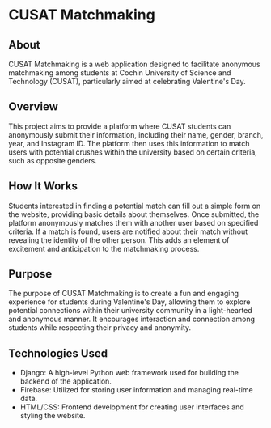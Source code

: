 # CUSAT Matchmaking

## About

CUSAT Matchmaking is a web application designed to facilitate anonymous matchmaking among students at Cochin University of Science and Technology (CUSAT), particularly aimed at celebrating Valentine's Day. 

## Overview

This project aims to provide a platform where CUSAT students can anonymously submit their information, including their name, gender, branch, year, and Instagram ID. The platform then uses this information to match users with potential crushes within the university based on certain criteria, such as opposite genders. 

## How It Works

Students interested in finding a potential match can fill out a simple form on the website, providing basic details about themselves. Once submitted, the platform anonymously matches them with another user based on specified criteria. If a match is found, users are notified about their match without revealing the identity of the other person. This adds an element of excitement and anticipation to the matchmaking process.

## Purpose

The purpose of CUSAT Matchmaking is to create a fun and engaging experience for students during Valentine's Day, allowing them to explore potential connections within their university community in a light-hearted and anonymous manner. It encourages interaction and connection among students while respecting their privacy and anonymity.

## Technologies Used

- Django: A high-level Python web framework used for building the backend of the application.
- Firebase: Utilized for storing user information and managing real-time data.
- HTML/CSS: Frontend development for creating user interfaces and styling the website.
